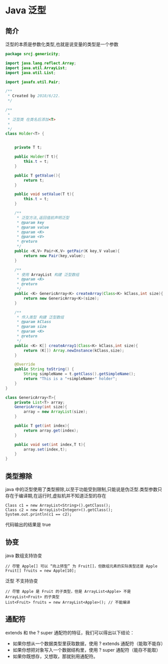 # Java 泛型

## 简介

泛型的本质是参数化类型,也就是说变量的类型是一个参数

```java
package srcj.genericity;

import java.lang.reflect.Array;
import java.util.ArrayList;
import java.util.List;

import javafx.util.Pair;

/**
 * Created by 2018/6/22.
 */

/**
 *
 * 泛型类 在类名后添加<T>
 *
 */
class Holder<T> {


    private T t;

    public Holder(T t){
        this.t = t;
    }

    public T getValue(){
        return t;
    }

    public void setValue(T t){
        this.t = t;
    }

    /**
     * 泛型方法,返回值前声明泛型
     * @param key
     * @param value
     * @param <K>
     * @param <V>
     * @return
     */
    public <K,V> Pair<K,V> getPair(K key,V value){
        return new Pair(key,value);
    }

    /**
     * 使用 ArrayList 构建 泛型数组
     * @param <K>
     * @return
     */
    public <K> GenericArray<K> createArray(Class<K> kClass,int size){
        return new GenericArray<K>(size);
    }

    /**
     * 传入类型 构建 泛型数组
     * @param kClass
     * @param size
     * @param <K>
     * @return
     */
    public <K> K[] createArray1(Class<K> kClass,int size){
        return (K[]) Array.newInstance(kClass,size);
    }

    @Override
    public String toString() {
        String simpleName = t.getClass().getSimpleName();
        return "This is a "+simpleName+" holder";
    }
}

class GenericArray<T>{
    private List<T> array;
    GenericArray(int size){
        array = new ArrayList(size);
    }

    public T get(int index){
        return array.get(index);
    }

    public void set(int index,T t){
        array.set(index,t);
    }
}

```

## 类型擦除

java 中的泛型使用了类型擦除,以至于功能受到限制,只能说是伪泛型.类型参数只存在于编译期,在运行时,虚拟机并不知道泛型的存在

```
Class c1 = new ArrayList<String>().getClass();
Class c2 = new ArrayList<Integer>().getClass();
System.out.println(c1 == c2);
```

代码输出的结果是 true

## 协变

java 数组支持协变

```
// 尽管 Apple[] 可以 “向上转型” 为 Fruit[]，但数组元素的实际类型还是 Apple
Fruit[] fruits = new Apple[10];
```

泛型 不支持协变

```
// 尽管 Apple 是 Fruit 的子类型，但是 ArrayList<Apple> 不是 ArrayList<Fruit> 的子类型
List<Fruit> fruits = new ArrayList<Apple>(); // 不能编译
```

## 通配符

extends 和 the ? super 通配符的特征，我们可以得出以下结论：

- 如果你想从一个数据类型里获取数据，使用 ? extends 通配符（能取不能存）
- 如果你想把对象写入一个数据结构里，使用 ? super 通配符（能存不能取）
- 如果你既想存，又想取，那就别用通配符。